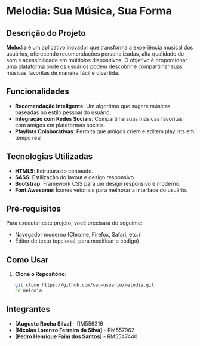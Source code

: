 # Melodia: Sua Música, Sua Forma

## Descrição do Projeto

**Melodia** é um aplicativo inovador que transforma a experiência musical dos usuários, oferecendo recomendações personalizadas, alta qualidade de som e acessibilidade em múltiplos dispositivos. O objetivo é proporcionar uma plataforma onde os usuários podem descobrir e compartilhar suas músicas favoritas de maneira fácil e divertida.

## Funcionalidades

- **Recomendação Inteligente**: Um algoritmo que sugere músicas baseadas no estilo pessoal do usuário.
- **Integração com Redes Sociais**: Compartilhe suas músicas favoritas com amigos em plataformas sociais.
- **Playlists Colaborativas**: Permita que amigos criem e editem playlists em tempo real.

## Tecnologias Utilizadas

- **HTML5**: Estrutura do conteúdo.
- **SASS**: Estilização do layout e design responsivo.
- **Bootstrap**: Framework CSS para um design responsivo e moderno.
- **Font Awesome**: Ícones vetoriais para melhorar a interface do usuário.

## Pré-requisitos

Para executar este projeto, você precisará do seguinte:

- Navegador moderno (Chrome, Firefox, Safari, etc.)
- Editor de texto (opcional, para modificar o código)

## Como Usar

1. **Clone o Repositório**:
   ```bash
   git clone https://github.com/seu-usuario/melodia.git
   cd melodia

## Integrantes

- **[Augusto Rocha Silva]** - RM556316
- **[Nicolas Lorenzo Ferreira da Silva]** - RM557962
- **[Pedro Henrique Faim dos Santos]** - RM5547440

